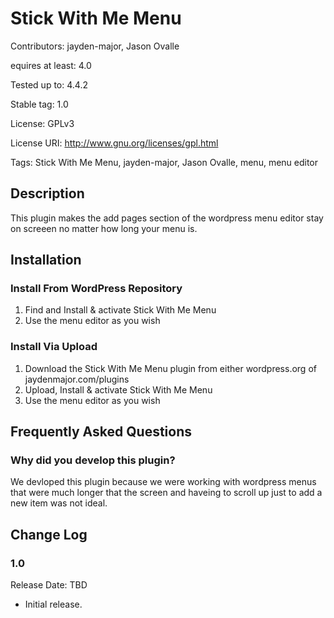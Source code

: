 # Stick With Me Menu

Contributors: jayden-major, Jason Ovalle

equires at least: 4.0

Tested up to: 4.4.2

Stable tag: 1.0

License: GPLv3

License URI: http://www.gnu.org/licenses/gpl.html

Tags: Stick With Me Menu, jayden-major, Jason Ovalle, menu, menu editor

## Description
 This plugin makes the add pages section of the wordpress menu editor stay on screeen no matter how long your menu is.
 
## Installation
### Install From WordPress Repository
1. Find and Install & activate Stick With Me Menu
2. Use the menu editor as you wish

### Install Via Upload
1. Download the Stick With Me Menu plugin from either wordpress.org of jaydenmajor.com/plugins
2. Upload, Install & activate Stick With Me Menu
3. Use the menu editor as you wish

## Frequently Asked Questions

### Why did you develop this plugin?
We devloped this plugin because we were working with wordpress menus that were much longer that the screen and haveing to scroll up just to add a new item was not ideal.

## Change Log

### 1.0
Release Date: TBD

* Initial release.
